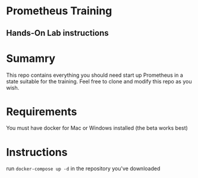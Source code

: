 # Prometheus Training
## Hands-On Lab instructions

# Sumamry 
This repo contains everything you should need start up Prometheus in a state suitable for the training.
Feel free to clone and modify this repo as you wish.

# Requirements
You must have docker for Mac or Windows installed (the beta works best)

# Instructions
run `docker-compose up -d` in the repository you've downloaded 
